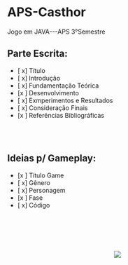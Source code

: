 # APS-Casthor
 Jogo em JAVA---APS 3°Semestre

## <h2>Parte Escrita:</h2>
 - [ x] Título</br>
 - [ x] Introdução</br>
 - [ x] Fundamentação Teórica</br>
 - [x ] Desenvolvimento</br>
 - [ x] Exmperimentos e Resultados</br>
 - [ x] Consideração Finais</br>
 - [x ] Referências Bibliográficas</br>
</br>
</br>

## <h2>Ideias p/ Gameplay:</h2>
 - [x ] Título Game</br>
 - [ x] Gênero</br>
 - [ x] Personagem</br>
 - [x ] Fase</br>
 - [ x] Código</br>
</br>
</br>
</br>

</br>
  <p align="center">
    <img src="https://media.giphy.com/media/MM0Jrc8BHKx3y/giphy.gif">
  </p>
  
